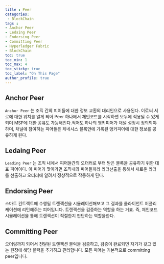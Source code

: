 ```yaml
---
title : Peer
categories:
 - BlockChain
tags :
- Anchor Peer
- Ledaing Peer
- Endorsing Peer
- Committing Peer
- Hyperledger Fabric
- BlockChain
toc: true
toc_min: 1
toc_max: 4
toc_sticky: true
toc_label: "On This Page"
author_profile: true
---
```


## Anchor Peer

`Anchor Peer` 는 조직 간의 피어들에 대한 정보 교환의 대리인으로 사용된다. 이로써 서로에 대한 위치를 알게 되어 Peer 하나에서 체인코드를 시작하면 모두에 적용될 수 있게 되며 MSP에 대한 공유도 가능해진다.적어도 하나의 앵키피어가 채널 설정시 정의되야하며, 채널에 참여하는 피어들은 제네시스 블록안에 기록된 앵커피어에 대한 정보를 공유하게 된다. 

## Ledaing Peer

`Leading Peer` 는 조직 내에서 피어들간의 오더러로 부터 받은 블록을 공유하기 위한 대표 피어이다. 이 피어가 맛이가면 조직내의 피어들끼리 리더선출을 통해서 새로운 리더를 선출하고 오더러에 알려서 정상적으로 작동하게 된다.  

## Endorsing Peer

스마트 컨트랙트에 수행될 트랜잭션을 시뮬레이션해보고 그 결과를 클라이언트 어플리케이션에 리턴해주는 피어입니다. 트랜잭션을 검증하는 역할을 하는 거죠. 즉, 체인코드 시뮬레이션을 통해 트랜잭션이 적절한지 판단하는 역할을한다.

## Committing Peer

오더링까지 되어서 전달된 트랜잭션 블럭을 검증하고, 검증이 완료되면 자기가 갖고 있는 원장에 해당 블럭을 추가하고 관리합니다. 모든 피어는 기본적으로 committing peer입니다.


